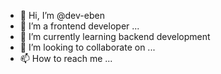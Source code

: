 - 👋 Hi, I’m @dev-eben
- 👀 I’m a frontend developer ...
- 🌱 I’m currently learning backend development
- 💞️ I’m looking to collaborate on ...
- 📫 How to reach me ...

<!---
dev-eben/dev-eben is a ✨ special ✨ repository because its `README.md` (this file) appears on your GitHub profile.
You can click the Preview link to take a look at your changes.
--->
